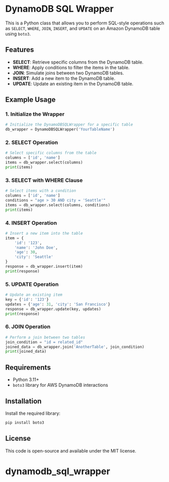 
# DynamoDB SQL Wrapper

This is a Python class that allows you to perform SQL-style operations such as `SELECT`, `WHERE`, `JOIN`, `INSERT`, and `UPDATE` on an Amazon DynamoDB table using `boto3`.

## Features

- **SELECT**: Retrieve specific columns from the DynamoDB table.
- **WHERE**: Apply conditions to filter the items in the table.
- **JOIN**: Simulate joins between two DynamoDB tables.
- **INSERT**: Add a new item to the DynamoDB table.
- **UPDATE**: Update an existing item in the DynamoDB table.

## Example Usage

### 1. Initialize the Wrapper

```python
# Initialize the DynamoDBSQLWrapper for a specific table
db_wrapper = DynamoDBSQLWrapper('YourTableName')
```

### 2. SELECT Operation

```python
# Select specific columns from the table
columns = ['id', 'name']
items = db_wrapper.select(columns)
print(items)
```

### 3. SELECT with WHERE Clause

```python
# Select items with a condition
columns = ['id', 'name']
conditions = "age > 30 AND city = 'Seattle'"
items = db_wrapper.select(columns, conditions)
print(items)
```

### 4. INSERT Operation

```python
# Insert a new item into the table
item = {
    'id': '123',
    'name': 'John Doe',
    'age': 30,
    'city': 'Seattle'
}
response = db_wrapper.insert(item)
print(response)
```

### 5. UPDATE Operation

```python
# Update an existing item
key = {'id': '123'}
updates = {'age': 31, 'city': 'San Francisco'}
response = db_wrapper.update(key, updates)
print(response)
```

### 6. JOIN Operation

```python
# Perform a join between two tables
join_condition = "id = related_id"
joined_data = db_wrapper.join('AnotherTable', join_condition)
print(joined_data)
```

## Requirements

- Python 3.11+
- `boto3` library for AWS DynamoDB interactions

## Installation

Install the required library:

```bash
pip install boto3
```

## License

This code is open-source and available under the MIT license.
# dynamodb_sql_wrapper
